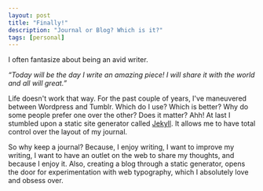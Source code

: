 ```yaml
---
layout: post
title: "Finally!"
description: "Journal or Blog? Which is it?"
tags: [personal]
---
```


I often fantasize about being an avid writer.

<i> “Today will be the day I write an amazing piece! I will share it with the world and all will great.”</i>

Life doesn't work that way. For the past couple of years, I've maneuvered between Wordpress and Tumblr. Which do I use? Which is better? Why do some people prefer one over the other? Does it matter? Ahh! At last I stumbled upon a static site generator called <a href="https://jekyllrb.com/" target="_blank">Jekyll</a>. It allows me to have total control over the layout of my journal.

So why keep a journal? Because, I enjoy writing, I want to improve my writing, I want to have an outlet on the web to share my thoughts, and because I enjoy it. Also, creating a blog through a static generator, opens the door for experimentation with web typography, which I absolutely love and obsess over.


